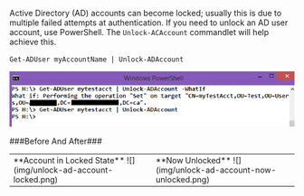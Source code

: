 <!--{Title:"Unlock An Active Directory Account Using PowerShell", PublishedOn:"Dec 23 2013", Intro:"If you have an AD account that is locked, you can unlock it with a one-liner using PowerShell." } -->

Active Directory (AD) accounts can become locked; usually this is due to multiple failed attempts at authentication. If you need to unlock an AD user account, use PowerShell. The `Unlock-ACAccount` commandlet will help achieve this. 

    Get-ADUser myAccountName | Unlock-ADAccount


![unlocking a user's active directory account using cmdlet Unlocc-ADAccount](img/unlock-ad-account-powershell.png)

###Before And After###
<table><tr><td>**Account in Locked State**
![](img/unlock-ad-account-locked.png)
</td><td>**Now Unlocked**
![](img/unlock-ad-account-now-unlocked.png)
</td></tr></table>

